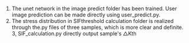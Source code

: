 1. The unet network in the image predict folder has been trained. User image prediction can be made directly using user_predict.py.
2. The stress distribution in SIFthreshold calculation folder is realized through the.py files of three samples, which is more clear and definite.
3, SIF_calculation.py directly output sample's △Kth
